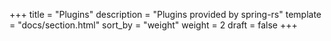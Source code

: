 +++
title = "Plugins"
description = "Plugins provided by spring-rs"
template = "docs/section.html"
sort_by = "weight"
weight = 2
draft = false
+++
